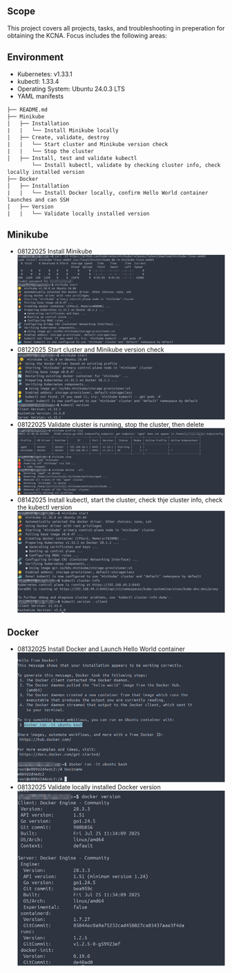 ## Scope
This project covers all projects, tasks, and troubleshooting in preperation for obtaining the KCNA. Focus includes the following areas: 

## Environment
- Kubernetes: v1.33.1
- kubectl: 1.33.4
- Operating System: Ubuntu 24.0.3 LTS
- YAML manifests 

```
├── README.md
├── Minikube
│   ├── Installation
|   |   └── Install Minikube locally
│   ├── Create, validate, destroy
|   |   └── Start cluster and Minikube version check
|   |   └── Stop the cluster
│   ├── Install, test and validate kubectl
        └── Install kubectl, validate by checking cluster info, check locally installed version
├── Docker
│   ├── Installation
|   |   └── Install Docker locally, confirm Hello World container launches and can SSH
│   ├── Version
|   |   └── Validate locally installed version
```
## Minikube
- 08122025 Install Minikube
  ![MK1-1](Minikube/MK1-1.jpg)
- 08122025 Start cluster and Minikube version check
  ![MK1-2](Minikube/MK1-2.jpg)
- 08122025 Validate cluster is running, stop the cluster, then delete
  ![MK1-3](Minikube/MK1-3.jpg)
- 08142025 Install kubectl, start the cluster, check thje cluster info, check the kubectl version
  ![MK1-4](Minikube/MK1-4.jpg)

## Docker
- 08132025 Install Docker and Launch Hello World container
  ![Doc1-1](Docker/Doc1-1.jpg)
- 08132025 Validate locally installed Docker version
  ![Doc1-2](Docker/Doc1-2.jpg)
